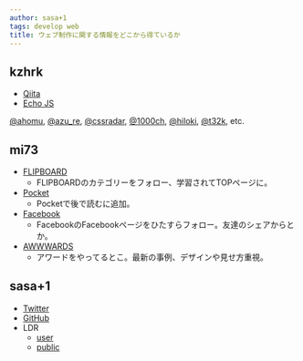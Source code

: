 ```yaml
---
author: sasa+1
tags: develop web
title: ウェブ制作に関する情報をどこから得ているか
---
```

## kzhrk

- [Qiita](http://qiita.com/)
- [Echo JS](http://www.echojs.com/)

[@ahomu](https://twitter.com/ahomu), [@azu_re](https://twitter.com/azu_re), [@cssradar](https://twitter.com/cssradar), [@1000ch](https://twitter.com/1000ch), [@hiloki](https://twitter.com/hiloki), [@t32k](https://twitter.com/t32k), etc.

## mi73

- [FLIPBOARD](https://flipboard.com/)
  - FLIPBOARDのカテゴリーをフォロー、学習されてTOPページに。
- [Pocket](https://getpocket.com/)
  - Pocketで後で読むに追加。
- [Facebook](https://facebook.com/)
  - FacebookのFacebookページをひたすらフォロー。友達のシェアからとか。
- [AWWWARDS](http://www.awwwards.com/)
  - アワードをやってるとこ。最新の事例、デザインや見せ方重視。

## sasa+1

- [Twitter](https://twitter.com/sasaplus1/following)
- [GitHub](https://github.com/sasaplus1/following)
- LDR
  - [user](http://reader.livedwango.com/user/sasaplus1)
  - [public](http://reader.livedwango.com/public/sasaplus1)
